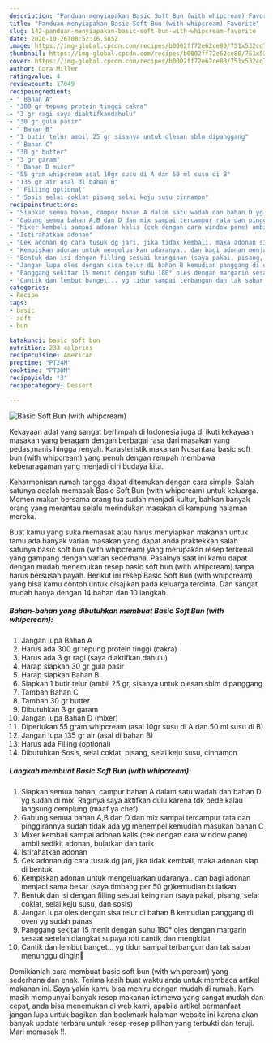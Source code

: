 ```yaml
---
description: "Panduan menyiapakan Basic Soft Bun (with whipcream) Favorite"
title: "Panduan menyiapakan Basic Soft Bun (with whipcream) Favorite"
slug: 142-panduan-menyiapakan-basic-soft-bun-with-whipcream-favorite
date: 2020-10-26T08:52:16.585Z
image: https://img-global.cpcdn.com/recipes/b0002ff72e62ce80/751x532cq70/basic-soft-bun-with-whipcream-foto-resep-utama.jpg
thumbnail: https://img-global.cpcdn.com/recipes/b0002ff72e62ce80/751x532cq70/basic-soft-bun-with-whipcream-foto-resep-utama.jpg
cover: https://img-global.cpcdn.com/recipes/b0002ff72e62ce80/751x532cq70/basic-soft-bun-with-whipcream-foto-resep-utama.jpg
author: Cora Miller
ratingvalue: 4
reviewcount: 17049
recipeingredient:
- " Bahan A"
- "300 gr tepung protein tinggi cakra"
- "3 gr ragi saya diaktifkandahulu"
- "30 gr gula pasir"
- " Bahan B"
- "1 butir telur ambil 25 gr sisanya untuk olesan sblm dipanggang"
- " Bahan C"
- "30 gr butter"
- "3 gr garam"
- " Bahan D mixer"
- "55 gram whipcream asal 10gr susu di A dan 50 ml susu di B"
- "135 gr air asal di bahan B"
- " Filling optional"
- " Sosis selai coklat pisang selai keju susu cinnamon"
recipeinstructions:
- "Siapkan semua bahan, campur bahan A dalam satu wadah dan bahan D yg sudah di mix. Raginya saya aktifkan dulu karena tdk pede kalau langsung cemplung (maaf ya chef)"
- "Gabung semua bahan A,B dan D dan mix sampai tercampur rata dan pinggirannya sudah tidak ada yg menempel kemudian masukan bahan C"
- "Mixer kembali sampai adonan kalis (cek dengan cara window pane) ambil sedikit adonan, bulatkan dan tarik"
- "Istirahatkan adonan"
- "Cek adonan dg cara tusuk dg jari, jika tidak kembali, maka adonan siap di bentuk"
- "Kempiskan adonan untuk mengeluarkan udaranya.. dan bagi adonan menjadi sama besar (saya timbang per 50 gr)kemudian bulatkan"
- "Bentuk dan isi dengan filling sesuai keinginan (saya pakai, pisang, selai coklat, selai keju susu, dan sosis)"
- "Jangan lupa oles dengan sisa telur di bahan B kemudian panggang di oven yg sudah panas"
- "Panggang sekitar 15 menit dengan suhu 180° oles dengan margarin sesaat setelah diangkat supaya roti cantik dan mengkilat"
- "Cantik dan lembut banget... yg tidur sampai terbangun dan tak sabar menunggu dingin🥰"
categories:
- Recipe
tags:
- basic
- soft
- bun

katakunci: basic soft bun 
nutrition: 233 calories
recipecuisine: American
preptime: "PT24M"
cooktime: "PT38M"
recipeyield: "3"
recipecategory: Dessert

---
```



![Basic Soft Bun (with whipcream)](https://img-global.cpcdn.com/recipes/b0002ff72e62ce80/751x532cq70/basic-soft-bun-with-whipcream-foto-resep-utama.jpg)

Kekayaan adat yang sangat berlimpah di Indonesia juga di ikuti kekayaan masakan yang beragam dengan berbagai rasa dari masakan yang pedas,manis hingga renyah. Karasteristik makanan Nusantara basic soft bun (with whipcream) yang penuh dengan rempah membawa keberaragaman yang menjadi ciri budaya kita.




Keharmonisan rumah tangga dapat ditemukan dengan cara simple. Salah satunya adalah memasak Basic Soft Bun (with whipcream) untuk keluarga. Momen makan bersama orang tua sudah menjadi kultur, bahkan banyak orang yang merantau selalu merindukan masakan di kampung halaman mereka.

Buat kamu yang suka memasak atau harus menyiapkan makanan untuk tamu ada banyak varian masakan yang dapat anda praktekkan salah satunya basic soft bun (with whipcream) yang merupakan resep terkenal yang gampang dengan varian sederhana. Pasalnya saat ini kamu dapat dengan mudah menemukan resep basic soft bun (with whipcream) tanpa harus bersusah payah.
Berikut ini resep Basic Soft Bun (with whipcream) yang bisa kamu contoh untuk disajikan pada keluarga tercinta. Dan sangat mudah hanya dengan 14 bahan dan 10 langkah.


<!--inarticleads1-->

##### Bahan-bahan yang dibutuhkan membuat Basic Soft Bun (with whipcream):

1. Jangan lupa  Bahan A
1. Harus ada 300 gr tepung protein tinggi (cakra)
1. Harus ada 3 gr ragi (saya diaktifkan.dahulu)
1. Harap siapkan 30 gr gula pasir
1. Harap siapkan  Bahan B
1. Siapkan 1 butir telur (ambil 25 gr, sisanya untuk olesan sblm dipanggang
1. Tambah  Bahan C
1. Tambah 30 gr butter
1. Dibutuhkan 3 gr garam
1. Jangan lupa  Bahan D (mixer)
1. Diperlukan 55 gram whipcream (asal 10gr susu di A dan 50 ml susu di B)
1. Jangan lupa 135 gr air (asal di bahan B)
1. Harus ada  Filling (optional)
1. Dibutuhkan  Sosis, selai coklat, pisang, selai keju susu, cinnamon




<!--inarticleads2-->

##### Langkah membuat  Basic Soft Bun (with whipcream):

1. Siapkan semua bahan, campur bahan A dalam satu wadah dan bahan D yg sudah di mix. Raginya saya aktifkan dulu karena tdk pede kalau langsung cemplung (maaf ya chef)
1. Gabung semua bahan A,B dan D dan mix sampai tercampur rata dan pinggirannya sudah tidak ada yg menempel kemudian masukan bahan C
1. Mixer kembali sampai adonan kalis (cek dengan cara window pane) ambil sedikit adonan, bulatkan dan tarik
1. Istirahatkan adonan
1. Cek adonan dg cara tusuk dg jari, jika tidak kembali, maka adonan siap di bentuk
1. Kempiskan adonan untuk mengeluarkan udaranya.. dan bagi adonan menjadi sama besar (saya timbang per 50 gr)kemudian bulatkan
1. Bentuk dan isi dengan filling sesuai keinginan (saya pakai, pisang, selai coklat, selai keju susu, dan sosis)
1. Jangan lupa oles dengan sisa telur di bahan B kemudian panggang di oven yg sudah panas
1. Panggang sekitar 15 menit dengan suhu 180° oles dengan margarin sesaat setelah diangkat supaya roti cantik dan mengkilat
1. Cantik dan lembut banget... yg tidur sampai terbangun dan tak sabar menunggu dingin🥰




Demikianlah cara membuat basic soft bun (with whipcream) yang sederhana dan enak. Terima kasih buat waktu anda untuk membaca artikel makanan ini. Saya yakin kamu bisa meniru dengan mudah di rumah. Kami masih mempunyai banyak resep makanan istimewa yang sangat mudah dan cepat, anda bisa menemukan di web kami, apabila artikel bermanfaat jangan lupa untuk bagikan dan bookmark halaman website ini karena akan banyak update terbaru untuk resep-resep pilihan yang terbukti dan teruji. Mari memasak !!. 
